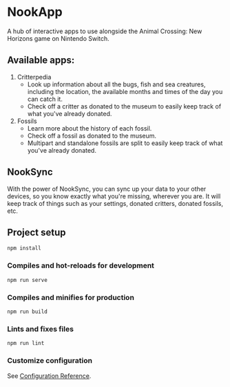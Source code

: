 # NookApp
A hub of interactive apps to use alongside the Animal Crossing: New Horizons 
game on Nintendo Switch.

## Available apps:
1. Critterpedia
    - Look up information about all the bugs, fish and sea creatures, including the location,
      the available months and times of the day you can catch it.
    - Check off a critter as donated to the museum to easily keep 
      track of what you've already donated.
2. Fossils
    - Learn more about the history of each fossil.
    - Check off a fossil as donated to the museum.
    - Multipart and standalone fossils are split to easily keep track of 
      what you've already donated.
      
## NookSync
With the power of NookSync, you can sync up your data to your other devices, so you know exactly what you're missing, wherever you are. It will keep track of things such as your settings, donated critters, donated fossils, etc.

## Project setup
```
npm install
```

### Compiles and hot-reloads for development
```
npm run serve
```

### Compiles and minifies for production
```
npm run build
```

### Lints and fixes files
```
npm run lint
```

### Customize configuration
See [Configuration Reference](https://cli.vuejs.org/config/).

